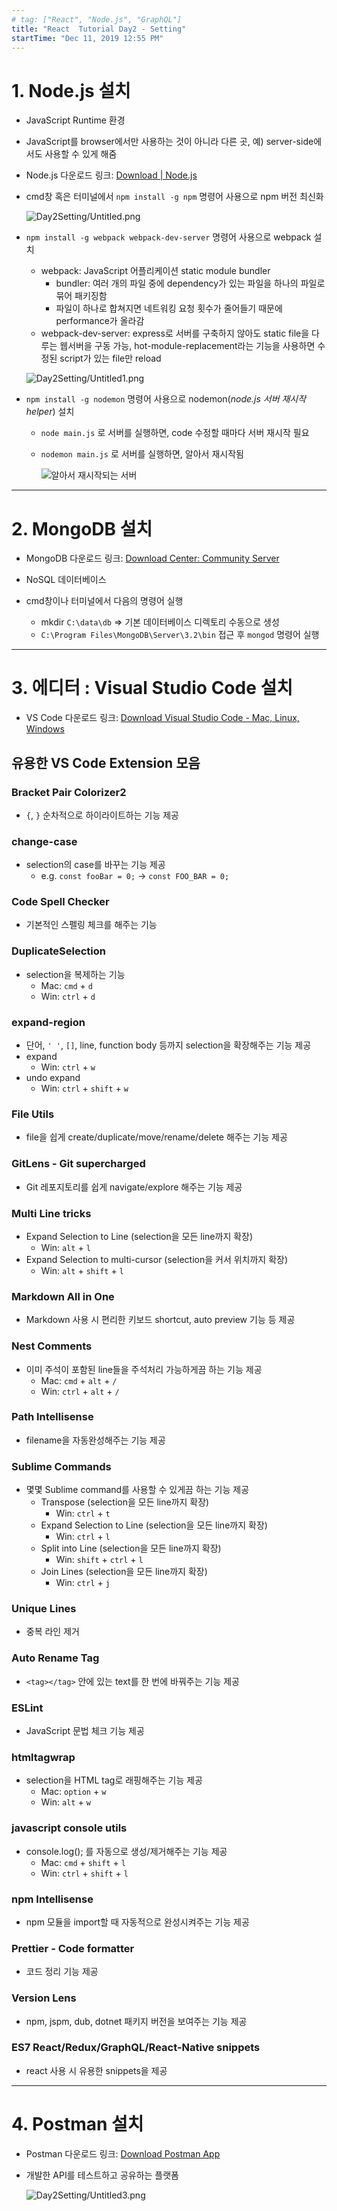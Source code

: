 ```yaml
---
# tag: ["React", "Node.js", "GraphQL"]
title: "React  Tutorial Day2 - Setting"
startTime: "Dec 11, 2019 12:55 PM"
---
```


# 1. Node.js 설치

- JavaScript Runtime 환경
- JavaScript를 browser에서만 사용하는 것이 아니라 다른 곳, 예) server-side에서도 사용할 수 있게 해줌

- Node.js 다운로드 링크: [Download | Node.js](https://nodejs.org/en/download/)

- cmd창 혹은 터미널에서 `npm install -g npm` 명령어 사용으로 npm 버전 최신화

    ![Day2Setting/Untitled.png](Day2Setting/Untitled.png)

- `npm install -g webpack webpack-dev-server` 명령어 사용으로 webpack 설치
    - webpack: JavaScript 어플리케이션 static module bundler
        - bundler: 여러 개의 파일 중에 dependency가 있는 파일을 하나의 파일로 묶어 패키징함
        - 파일이 하나로 합쳐지면 네트워킹 요청 횟수가 줄어들기 때문에 performance가 올라감
    - webpack-dev-server: express로 서버를 구축하지 않아도 static file을 다루는 웹서버을 구동 가능, hot-module-replacement라는 기능을 사용하면 수정된 script가 있는 file만 reload

    ![Day2Setting/Untitled1.png](Day2Setting/Untitled1.png)

- `npm install -g nodemon` 명령어 사용으로 nodemon(*node.js 서버 재시작 helper*) 설치
    - `node main.js` 로 서버를 실행하면, code 수정할 때마다 서버 재시작 필요
    - `nodemon main.js` 로 서버를 실행하면, 알아서 재시작됨

        ![알아서 재시작되는 서버](Day2Setting/Untitled2.png)
        
---

# 2. MongoDB 설치

- MongoDB 다운로드 링크: [Download Center: Community Server](https://www.mongodb.com/download-center/community)

- NoSQL 데이터베이스

- cmd창이나 터미널에서 다음의 명령어 실행
    - mkdir `C:\data\db` ⇒ 기본 데이터베이스 디렉토리 수동으로 생성
    - `C:\Program Files\MongoDB\Server\3.2\bin` 접근 후 `mongod` 명령어 실행

---

# 3. 에디터 : Visual Studio Code 설치

- VS Code 다운로드 링크: [Download Visual Studio Code - Mac, Linux, Windows](https://code.visualstudio.com/download)

## 유용한 VS Code Extension 모음

### Bracket Pair Colorizer2

- `{`, `}` 순차적으로 하이라이트하는 기능 제공

### change-case

- selection의 case를 바꾸는 기능 제공
    - e.g. `const fooBar = 0;` → `const FOO_BAR = 0;`

### Code Spell Checker

- 기본적인 스펠링 체크를 해주는 기능

### DuplicateSelection

- selection을 복제하는 기능
    - Mac: `cmd` + `d`
    - Win: `ctrl` + `d`

### expand-region

- 단어, `' '`, `[]`, line, function body 등까지 selection을 확장해주는 기능 제공
- expand
    - Win: `ctrl` + `w`
- undo expand
    - Win: `ctrl` + `shift` +  `w`

### File Utils

- file을 쉽게 create/duplicate/move/rename/delete 해주는 기능 제공

### GitLens - Git supercharged

- Git 레포지토리를 쉽게 navigate/explore 해주는 기능 제공

### Multi Line tricks

- Expand Selection to Line (selection을 모든 line까지 확장)
    - Win: `alt` + `l`
- Expand Selection to multi-cursor (selection을 커서 위치까지 확장)
    - Win: `alt` + `shift` + `l`

### Markdown All in One

- Markdown 사용 시 편리한 키보드 shortcut, auto preview 기능 등 제공

### Nest Comments

- 이미 주석이 포함된 line들을 주석처리 가능하게끔 하는 기능 제공
    - Mac: `cmd` + `alt` + `/`
    - Win: `ctrl` + `alt` + `/`

### Path Intellisense

- filename을 자동완성해주는 기능 제공

### Sublime Commands

- 몇몇 Sublime command를 사용할 수 있게끔 하는 기능 제공
    - Transpose (selection을 모든 line까지 확장)
        - Win: `ctrl` + `t`
    - Expand Selection to Line (selection을 모든 line까지 확장)
        - Win: `ctrl` + `l`
    - Split into Line (selection을 모든 line까지 확장)
        - Win: `shift` + `ctrl` + `l`
    - Join Lines (selection을 모든 line까지 확장)
        - Win: `ctrl` + `j`

### Unique Lines

- 중복 라인 제거

### Auto Rename Tag

- `<tag></tag>` 안에 있는 text를 한 번에 바꿔주는 기능 제공

### ESLint

- JavaScript 문법 체크 기능 제공

### htmltagwrap

- selection을 HTML tag로 래핑해주는 기능 제공
    - Mac: `option` + `w`
    - Win: `alt` + `w`

### javascript console utils

- console.log(); 를 자동으로 생성/제거해주는 기능 제공
    - Mac: `cmd` + `shift` + `l`
    - Win: `ctrl` + `shift` + `l`

### npm Intellisense

- npm 모듈을 import할 때 자동적으로 완성시켜주는 기능 제공

### Prettier - Code formatter

- 코드 정리 기능 제공

### Version Lens

- npm, jspm, dub, dotnet 패키지 버전을 보여주는 기능 제공

### ES7 React/Redux/GraphQL/React-Native snippets

- react 사용 시 유용한 snippets을 제공

---

# 4. Postman 설치

- Postman 다운로드 링크: [Download Postman App](https://www.getpostman.com/downloads/)

- 개발한 API를 테스트하고 공유하는 플랫폼

    ![Day2Setting/Untitled3.png](Day2Setting/Untitled3.png)